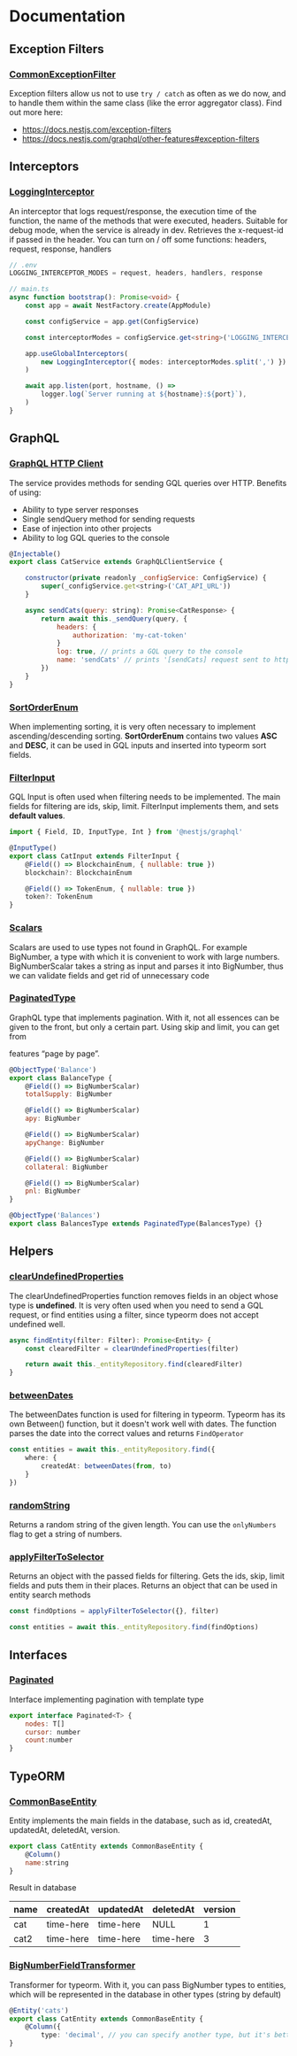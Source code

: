 # Documentation

## Exception Filters

### [CommonExceptionFilter](https://github.com/i-link-pro-team/common-lib/tree/main/exception-filters/common.exception-filter.ts)

Exception filters allow us not to use `try / catch` as often as we do now, and to handle them within the same class (like the error aggregator class). Find out more here:

* <https://docs.nestjs.com/exception-filters>
* <https://docs.nestjs.com/graphql/other-features#exception-filters>


## Interceptors

### [LoggingInterceptor](https://github.com/i-link-pro-team/common-lib/tree/main/interceptors/logging.interceptor.ts)

An interceptor that logs request/response, the execution time of the function, the name of the methods that were executed, headers. Suitable for debug mode, when the service is already in dev. Retrieves the x-request-id if passed in the header. You can turn on / off some functions: headers, request, response, handlers


```typescript
// .env
LOGGING_INTERCEPTOR_MODES = request, headers, handlers, response

// main.ts
async function bootstrap(): Promise<void> {
    const app = await NestFactory.create(AppModule)

    const configService = app.get(ConfigService)

    const interceptorModes = configService.get<string>('LOGGING_INTERCEPTOR_MODES') || ''

    app.useGlobalInterceptors(
        new LoggingInterceptor({ modes: interceptorModes.split(',') })
    )

    await app.listen(port, hostname, () =>
        logger.log(`Server running at ${hostname}:${port}`),
    )
}
```


## GraphQL

### [GraphQL HTTP Client](https://github.com/i-link-pro-team/common-lib/tree/main/graphql/client/graphql-client.service.ts )

The service provides methods for sending GQL queries over HTTP. Benefits of using:

* Ability to type server responses
* Single sendQuery method for sending requests
* Ease of injection into other projects
* Ability to log GQL queries to the console


```javascript
@Injectable()
export class CatService extends GraphQLClientService {

    constructor(private readonly _configService: ConfigService) {
        super(_configService.get<string>('CAT_API_URL'))
    }

    async sendCats(query: string): Promise<CatResponse> {
        return await this._sendQuery(query, {
            headers: {
                authorization: 'my-cat-token'
            }
            log: true, // prints a GQL query to the console
            name: 'sendCats' // prints '[sendCats] request sent to http://localhost:3000/graphql' to the console
        })
    }
}
```

### [SortOrderEnum](https://github.com/i-link-pro-team/common-lib/tree/main/graphql/enums/sort-order.enum.ts)

When implementing sorting, it is very often necessary to implement ascending/descending sorting. **SortOrderEnum** contains two values ​​**ASC** and **DESC**, it can be used in GQL inputs and inserted into typeorm sort fields.

### [FilterInput](https://github.com/i-link-pro-team/common-lib/tree/main/graphql/inputs/filter.input.ts)

GQL Input is often used when filtering needs to be implemented. The main fields for filtering are ids, skip, limit. FilterInput implements them, and sets **default values**.


```javascript
import { Field, ID, InputType, Int } from '@nestjs/graphql'

@InputType()
export class CatInput extends FilterInput {
    @Field(() => BlockchainEnum, { nullable: true })
    blockchain?: BlockchainEnum

    @Field(() => TokenEnum, { nullable: true })
    token?: TokenEnum
}
```

### [Scalars](https://gitlab.i-link.pro/i-link/i-link-common/-/tree/master/lib/graphql/scalars)

Scalars are used to use types not found in GraphQL. For example BigNumber, a type with which it is convenient to work with large numbers. BigNumberScalar takes a string as input and parses it into BigNumber, thus we can validate fields and get rid of unnecessary code

### [PaginatedType](https://github.com/i-link-pro-team/common-lib/tree/main/graphql/types/paginated.type.ts)

GraphQL type that implements pagination. With it, not all essences can be given to the front, but only a certain part. Using skip and limit, you can get from

features “page by page”.


```javascript
@ObjectType('Balance')
export class BalanceType {
    @Field(() => BigNumberScalar)
    totalSupply: BigNumber

    @Field(() => BigNumberScalar)
    apy: BigNumber

    @Field(() => BigNumberScalar)
    apyChange: BigNumber

    @Field(() => BigNumberScalar)
    collateral: BigNumber

    @Field(() => BigNumberScalar)
    pnl: BigNumber
}

@ObjectType('Balances')
export class BalancesType extends PaginatedType(BalancesType) {}
```

## Helpers

### [clearUndefinedProperties](https://github.com/i-link-pro-team/common-lib/tree/main/helpers/clear-undefind-properties.helper.ts)

The clearUndefinedProperties function removes fields in an object whose type is **undefined**. It is very often used when you need to send a GQL request, or find entities using a filter, since typeorm does not accept undefined well.


```javascript
async findEntity(filter: Filter): Promise<Entity> {
    const clearedFilter = clearUndefinedProperties(filter)

    return await this._entityRepository.find(clearedFilter)
}
```

### [betweenDates](https://github.com/i-link-pro-team/common-lib/tree/main/helpers/between-dates.helper.ts)

The betweenDates function is used for filtering in typeorm. Typeorm has its own Between() function, but it doesn't work well with dates. The function parses the date into the correct values ​​and returns `FindOperator`


```typescript
const entities = await this._entityRepository.find({
    where: {
        createdAt: betweenDates(from, to)
    }
})
```

### [randomString](https://github.com/i-link-pro-team/common-lib/tree/main/helpers/random-string.helper.ts)

Returns a random string of the given length. You can use the `onlyNumbers` flag to get a string of numbers.

### [applyFilterToSelector](https://github.com/i-link-pro-team/common-lib/tree/main/helpers/apply-filter-to-selector.helper.ts )

Returns an object with the passed fields for filtering. Gets the ids, skip, limit fields and puts them in their places. Returns an object that can be used in entity search methods


```typescript
const findOptions = applyFilterToSelector({}, filter)

const entities = await this._entityRepository.find(findOptions)
```

## Interfaces

### [Paginated](https://github.com/i-link-pro-team/common-lib/tree/main/interfaces/paginated.interface.ts)

Interface implementing pagination with template type


```javascript
export interface Paginated<T> {
    nodes: T[]
    cursor: number
    count:number
}
```

## TypeORM

### [CommonBaseEntity](https://github.com/i-link-pro-team/common-lib/tree/main/typeorm/entities/common-base-entity.entity.ts )

Entity implements the main fields in the database, such as id, createdAt, updatedAt, deletedAt, version.


```javascript
export class CatEntity extends CommonBaseEntity {
    @Column()
    name:string
}
```


Result in database

| name | createdAt | updatedAt | deletedAt | version |
|----|----|----|----|----|
| cat | time-here | time-here | NULL | 1 |
| cat2 | time-here | time-here | time-here | 3 |

### [BigNumberFieldTransformer](https://github.com/i-link-pro-team/common-lib/tree/main/typeorm/transformers/bignumber-field.transformer.ts)

Transformer for typeorm. With it, you can pass BigNumber types to entities, which will be represented in the database in other types (string by default)


```typescript
@Entity('cats')
export class CatEntity extends CommonBaseEntity {
    @Column({
        type: 'decimal', // you can specify another type, but it's better in what to use decimals transformer: new BigNumber Field Transformer(), default: '0', }) age: BigNumber
}
```
        